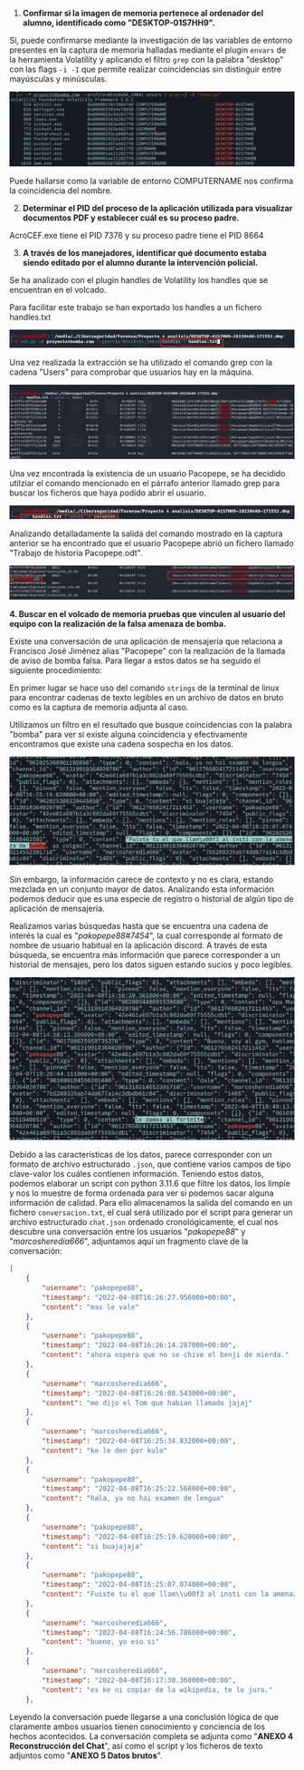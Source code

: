 1. **Confirmar si la imagen de memoria pertenece al ordenador del alumno, identificado como "DESKTOP-01S7HH9".**

Sí, puede confirmarse mediante la investigación de las variables de entorno presentes en la captura de memoria halladas mediante el plugin `envars` de la herramienta Volatility y aplicando el filtro `grep` con la palabra "desktop" con las flags `-i -I` que permite realizar coincidencias sin distinguir entre mayúsculas y minúsculas.

![equipo](./img/equipo.png)

Puede hallarse como la variable de entorno COMPUTERNAME nos confirma la coincidencia del nombre.

2. **Determinar el PID del proceso de la aplicación utilizada para visualizar documentos PDF y establecer cuál es su proceso padre.**

AcroCEF.exe tiene el PID 7376 y su proceso padre tiene el PID 8664

3. **A través de los manejadores, identificar qué documento estaba siendo editado por el alumno durante la intervención policial.**

Se ha analizado con el plugin handles de Volatility los handles que se encuentran en el volcado. 

Para facilitar este trabajo se han exportado los handles a un fichero handles.txt

![handlestext](./img/handlestext.png)

Una vez realizada la extracción se ha utilizado el comando grep con la cadena "Users" para comprobar que usuarios hay en la máquina.

![handlesuser](./img/handlesuser.png)

Una vez encontrada la existencia de un usuario Pacopepe, se ha decidido utilziar el comando mencionado en el párrafo anterior llamado grep para buscar los ficheros que haya podido abrir el usuario.

![handlespacopepe](./img/handlespacopepe.png)

Analizando detalladamente la salida del comando mostrado en la captura anterior se ha encontrado que el usuario Pacopepe abrió un fichero llamado "Trabajo de historia Pacopepe.odt".

![handlesdocumento](./img/handlesdocumento.png)

**4. Buscar en el volcado de memoria pruebas que vinculen al usuario del equipo con la realización de la falsa amenaza de bomba.**

Existe una conversación de una aplicación de mensajería que relaciona a Francisco José Jiménez alias "Pacopepe" con la realización de la llamada de aviso de bomba falsa. Para llegar a estos datos se ha seguido el siguiente procedimiento:

En primer lugar se hace uso del comando `strings` de la terminal de linux para encontrar cadenas de texto legibles en un archivo de datos en bruto como es la captura de memoria adjunta al caso.

Utilizamos un filtro en el resultado que busque coincidencias con la palabra "bomba" para ver si existe alguna coincidencia y efectivamente encontramos que existe una cadena sospecha en los datos.

![alt text](img/cadenasospechosa.png)

Sin embargo, la información carece de contexto y no es clara, estando mezclada en un conjunto mayor de datos. Analizando esta información podemos deducir que es una especie de registro o historial de algún tipo de aplicación de mensajería. 

Realizamos varias búsquedas hasta que se encuentra una cadena de interés la cual es "_pakopepe88#7454_", la cual corresponde al formato de nombre de usuario habitual en la aplicación discord. A través de esta búsqueda, se encuentra más información que parece corresponder a un historial de mensajes, pero los datos siguen estando sucios y poco legibles.

![alt text](img/pakopepe88.png)

Debido a las características de los datos, parece corresponder con un formato de archivo estructurado `.json`, que contiene varios campos de tipo clave-valor los cuáles contienen información. Teniendo estos datos, podemos elaborar un script con python 3.11.6 que filtre los datos, los limpie y nos lo muestre de forma ordenada para ver si podemos sacar alguna información de calidad. Para ello almacenamos la salida del comando en un fichero `conversacion.txt`, el cual será utilizado por el script para generar un archivo estructurado `chat.json` ordenado cronológicamente, el cual nos descubre una conversación entre los usuarios "_pakopepe88_" y "_marcosheredia666_", adjuntamos aquí un fragmento clave de la conversación:

```json
[
    {
        "username": "pakopepe88",
        "timestamp": "2022-04-08T16:26:27.956000+00:00",
        "content": "mas le vale"
    },
    {
        "username": "pakopepe88",
        "timestamp": "2022-04-08T16:26:14.287000+00:00",
        "content": "ahora espera que no se chive el benji de mierda."
    },
    {
        "username": "marcosheredia666",
        "timestamp": "2022-04-08T16:26:08.543000+00:00",
        "content": "me dijo el Tom que habian llamado jajaj"
    },
    {
        "username": "marcosheredia666",
        "timestamp": "2022-04-08T16:25:34.832000+00:00",
        "content": "ke le den por kulo"
    },
    {
        "username": "pakopepe88",
        "timestamp": "2022-04-08T16:25:22.568000+00:00",
        "content": "hala, ya no hai examen de lengua"
    },
    {
        "username": "pakopepe88",
        "timestamp": "2022-04-08T16:25:19.620000+00:00",
        "content": "si buajajaja"
    },
    {
        "username": "pakopepe88",
        "timestamp": "2022-04-08T16:25:07.074000+00:00",
        "content": "Fuiste tu el que llam\\u00f3 al insti con la amenaza de bomba, so colgao?"
    },
    {
        "username": "marcosheredia666",
        "timestamp": "2022-04-08T16:24:56.786000+00:00",
        "content": "bueno, yo eso si"
    },
    {
        "username": "marcosheredia666",
        "timestamp": "2022-04-08T16:17:30.368000+00:00",
        "content": "es ke ni copiar de la wikipedia, te lo juro."
    },
```

Leyendo la conversación puede llegarse a una conclusión lógica de que claramente ambos usuarios tienen conocimiento y conciencia de los hechos acontecidos. La conversación completa se adjunta como "**ANEXO 4 Reconstrucción del Chat**", así como el script y los ficheros de texto adjuntos como "**ANEXO 5 Datos brutos**".